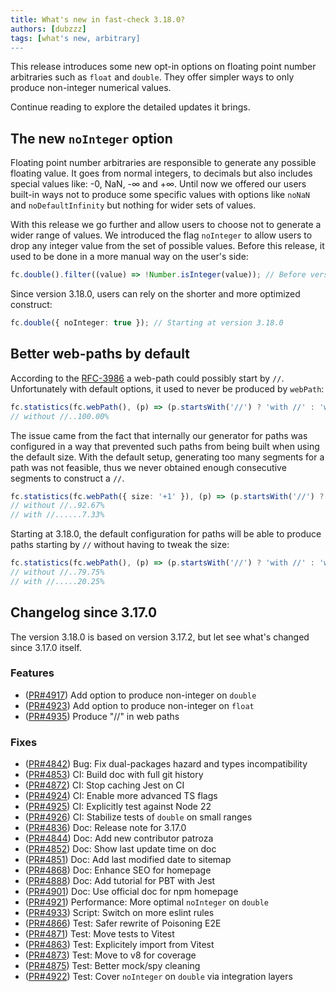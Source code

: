 ```yaml
---
title: What's new in fast-check 3.18.0?
authors: [dubzzz]
tags: [what's new, arbitrary]
---
```


This release introduces some new opt-in options on floating point number arbitraries such as `float` and `double`. They offer simpler ways to only produce non-integer numerical values.

Continue reading to explore the detailed updates it brings.

<!--truncate-->

## The new `noInteger` option

Floating point number arbitraries are responsible to generate any possible floating value. It goes from normal integers, to decimals but also includes special values like: -0, NaN, -∞ and +∞. Until now we offered our users built-in ways not to produce some specific values with options like `noNaN` and `noDefaultInfinity` but nothing for wider sets of values.

With this release we go further and allow users to choose not to generate a wider range of values. We introduced the flag `noInteger` to allow users to drop any integer value from the set of possible values. Before this release, it used to be done in a more manual way on the user's side:

```ts
fc.double().filter((value) => !Number.isInteger(value)); // Before version 3.18.0
```

Since version 3.18.0, users can rely on the shorter and more optimized construct:

```ts
fc.double({ noInteger: true }); // Starting at version 3.18.0
```

## Better web-paths by default

According to the [RFC-3986](https://www.ietf.org/rfc/rfc3986.txt) a web-path could possibly start by `//`. Unfortunately with default options, it used to never be produced by `webPath`:

```ts
fc.statistics(fc.webPath(), (p) => (p.startsWith('//') ? 'with //' : 'without //'), { numRuns: 100_000 });
// without //..100.00%
```

The issue came from the fact that internally our generator for paths was configured in a way that prevented such paths from being built when using the default size. With the default setup, generating too many segments for a path was not feasible, thus we never obtained enough consecutive segments to construct a `//`.

```ts
fc.statistics(fc.webPath({ size: '+1' }), (p) => (p.startsWith('//') ? 'with //' : 'without //'), { numRuns: 100_000 });
// without //..92.67%
// with //......7.33%
```

Starting at 3.18.0, the default configuration for paths will be able to produce paths starting by `//` without having to tweak the size:

```ts
fc.statistics(fc.webPath(), (p) => (p.startsWith('//') ? 'with //' : 'without //'), { numRuns: 100_000 });
// without //..79.75%
// with //.....20.25%
```

## Changelog since 3.17.0

The version 3.18.0 is based on version 3.17.2, but let see what's changed since 3.17.0 itself.

### Features

- ([PR#4917](https://github.com/dubzzz/fast-check/pull/4917)) Add option to produce non-integer on `double`
- ([PR#4923](https://github.com/dubzzz/fast-check/pull/4923)) Add option to produce non-integer on `float`
- ([PR#4935](https://github.com/dubzzz/fast-check/pull/4935)) Produce "//" in web paths

### Fixes

- ([PR#4842](https://github.com/dubzzz/fast-check/pull/4842)) Bug: Fix dual-packages hazard and types incompatibility
- ([PR#4853](https://github.com/dubzzz/fast-check/pull/4853)) CI: Build doc with full git history
- ([PR#4872](https://github.com/dubzzz/fast-check/pull/4872)) CI: Stop caching Jest on CI
- ([PR#4924](https://github.com/dubzzz/fast-check/pull/4924)) CI: Enable more advanced TS flags
- ([PR#4925](https://github.com/dubzzz/fast-check/pull/4925)) CI: Explicitly test against Node 22
- ([PR#4926](https://github.com/dubzzz/fast-check/pull/4926)) CI: Stabilize tests of `double` on small ranges
- ([PR#4836](https://github.com/dubzzz/fast-check/pull/4836)) Doc: Release note for 3.17.0
- ([PR#4844](https://github.com/dubzzz/fast-check/pull/4844)) Doc: Add new contributor patroza
- ([PR#4852](https://github.com/dubzzz/fast-check/pull/4852)) Doc: Show last update time on doc
- ([PR#4851](https://github.com/dubzzz/fast-check/pull/4851)) Doc: Add last modified date to sitemap
- ([PR#4868](https://github.com/dubzzz/fast-check/pull/4868)) Doc: Enhance SEO for homepage
- ([PR#4888](https://github.com/dubzzz/fast-check/pull/4888)) Doc: Add tutorial for PBT with Jest
- ([PR#4901](https://github.com/dubzzz/fast-check/pull/4901)) Doc: Use official doc for npm homepage
- ([PR#4921](https://github.com/dubzzz/fast-check/pull/4921)) Performance: More optimal `noInteger` on `double`
- ([PR#4933](https://github.com/dubzzz/fast-check/pull/4933)) Script: Switch on more eslint rules
- ([PR#4866](https://github.com/dubzzz/fast-check/pull/4866)) Test: Safer rewrite of Poisoning E2E
- ([PR#4871](https://github.com/dubzzz/fast-check/pull/4871)) Test: Move tests to Vitest
- ([PR#4863](https://github.com/dubzzz/fast-check/pull/4863)) Test: Explicitely import from Vitest
- ([PR#4873](https://github.com/dubzzz/fast-check/pull/4873)) Test: Move to v8 for coverage
- ([PR#4875](https://github.com/dubzzz/fast-check/pull/4875)) Test: Better mock/spy cleaning
- ([PR#4922](https://github.com/dubzzz/fast-check/pull/4922)) Test: Cover `noInteger` on `double` via integration layers
